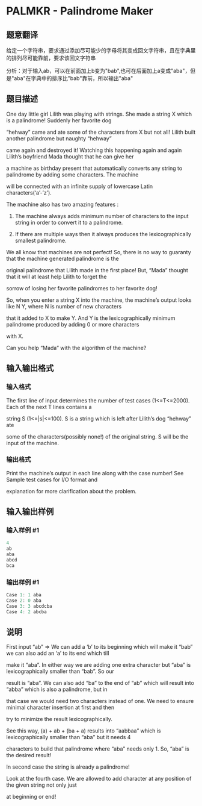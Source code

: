 # PALMKR - Palindrome Maker

## 题意翻译

给定一个字符串，要求通过添加尽可能少的字母将其变成回文字符串，且在字典里的排列尽可能靠前，要求该回文字符串

分析：对于输入ab，可以在前面加上b变为"bab",也可在后面加上a变成"aba"，但是"aba"在字典中的排序比"bab"靠前，所以输出"aba"

## 题目描述

One day little girl Lilith was playing with strings. She made a string X which is a palindrome! Suddenly her favorite dog

“hehway” came and ate some of the characters from X but not all! Lilith built another palindrome but naughty “hehway”

came again and destroyed it! Watching this happening again and again Lilith’s boyfriend Mada thought that he can give her

a machine as birthday present that automatically converts any string to palindrome by adding some characters. The machine

will be connected with an infinite supply of lowercase Latin characters(‘a’-’z’).

The machine also has two amazing features :

1. The machine always adds minimum number of characters to the input string in order to convert it to a palindrome.

2. If there are multiple ways then it always produces the lexicographically smallest palindrome.

We all know that machines are not perfect! So, there is no way to guaranty that the machine generated palindrome is the

original palindrome that Lilith made in the first place! But, “Mada” thought that it will at least help Lilith to forget the

sorrow of losing her favorite palindromes to her favorite dog!

So, when you enter a string X into the machine, the machine’s output looks like N Y, where N is number of new characters

that it added to X to make Y. And Y is the lexicographically minimum palindrome produced by adding 0 or more characters

with X.

Can you help “Mada” with the algorithm of the machine?

## 输入输出格式

### 输入格式

The first line of input determines the number of test cases (1<=T<=2000). Each of the next T lines contains a

string S (1<=|s|<=100). S is a string which is left after Lilith’s dog “hehway” ate

some of the characters(possibly none!) of the original string. S will be the input of the machine.

### 输出格式

Print the machine’s output in each line along with the case number! See Sample test cases for I/O format and

explanation for more clarification about the problem.

## 输入输出样例

### 输入样例 #1

```cpp
4
ab
aba
abcd
bca
```


### 输出样例 #1

```cpp
Case 1: 1 aba
Case 2: 0 aba
Case 3: 3 abcdcba
Case 4: 2 abcba
```


## 说明

First input “ab” => We can add a ‘b’ to its beginning which will make it “bab” we can also add an ‘a’ to its end which till

make it “aba”. In either way we are adding one extra character but “aba” is lexicographically smaller than “bab”. So our

result is “aba”. We can also add “ba” to the end of “ab” which will result into “abba” which is also a palindrome, but in

that case we would need two characters instead of one. We need to ensure minimal character insertion at first and then

try to minimize the result lexicographically.

See this way, (a) + ab + (ba + a) results into “aabbaa” which is lexicographically smaller than “aba” but it needs 4

characters to build that palindrome where “aba” needs only 1. So, “aba” is the desired result!

In second case the string is already a palindrome!

Look at the fourth case. We are allowed to add character at any position of the given string not only just

at beginning or end!

